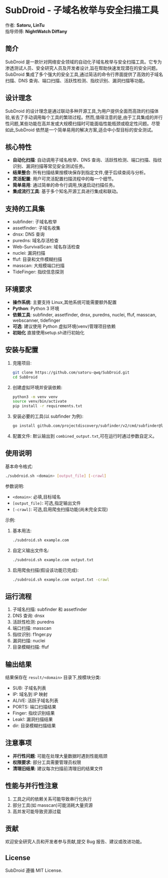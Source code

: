 # SubDroid - 子域名枚举与安全扫描工具

作者: **Satoru, LinTu**  
指导师傅: **NightWatch Diffany**

## 简介

SubDroid 是一款针对网络安全领域的自动化子域名枚举与安全扫描工具。它专为渗透测试人员、安全研究人员及开发者设计,旨在帮助快速发现潜在的安全问题。SubDroid 集成了多个强大的安全工具,通过简洁的命令行界面提供了高效的子域名扫描、DNS 查询、端口扫描、活跃性检测、指纹识别、漏洞扫描等功能。

## 设计理念

SubDroid 的设计理念是通过联动多种开源工具,为用户提供全面而高效的扫描体验,省去了手动调用每个工具的繁琐过程。然而,值得注意的是,由于工具集成的并行性问题,某些功能在高并发或大规模扫描时可能面临性能瓶颈或稳定性问题。尽管如此,SubDroid 依然是一个简单易用的解决方案,适合中小型目标的安全测试。

## 核心特性

- **自动化扫描**: 自动调用子域名枚举、DNS 查询、活跃性检测、端口扫描、指纹识别、漏洞扫描等常见安全测试任务。
- **结果整合**: 所有扫描结果按模块保存到指定文件,便于后续查阅与分析。
- **灵活配置**: 用户可灵活配置扫描流程中的每一个细节。
- **简单易用**: 通过简单的命令行调用,快速启动扫描任务。
- **集成流行工具**: 基于多个知名开源工具进行集成和联动。

## 支持的工具集

- subfinder: 子域名枚举
- assetfinder: 子域名收集
- dnsx: DNS 查询
- puredns: 域名存活检查
- Web-SurvivalScan: 域名存活检查
- nuclei: 漏洞扫描
- ffuf: 目录和文件模糊扫描
- masscan: 大规模端口扫描
- TideFinger: 指纹信息探测

## 环境要求

- **操作系统**: 主要支持 Linux,其他系统可能需要额外配置
- **Python**: Python 3 环境
- **依赖工具**: subfinder, assetfinder, dnsx, puredns, nuclei, ffuf, masscan, webscanner, tidefinger
- **可选**: 建议使用 Python 虚拟环境(venv)管理项目依赖
- **初始化** 直接使用setup.sh进行初始化

## 安装与配置

1. 克隆项目:

   ```bash
   git clone https://github.com/satoru-qwq/SubDroid.git
   cd SubDroid
   ```

2. 创建虚拟环境并安装依赖:

   ```bash
   python3 -m venv venv
   source venv/bin/activate
   pip install -r requirements.txt
   ```

3. 安装必要的工具(以 subfinder 为例):

   ```bash
   go install github.com/projectdiscovery/subfinder/v2/cmd/subfinder@latest
   ```

4. 配置文件: 默认输出到 `combined_output.txt`,可在运行时通过参数自定义。

## 使用说明

基本命令格式:

```bash
./subdroid.sh <domain> [output_file] [-crawl]
```

参数说明:

- `<domain>`: 必填,目标域名
- `[output_file]`: 可选,指定输出文件
- `[-crawl]`: 可选,启用爬虫扫描功能(尚未完全实现)

示例:

1. 基本用法:

   ```bash
   ./subdroid.sh example.com
   ```

2. 自定义输出文件名:

   ```bash
   ./subdroid.sh example.com output.txt
   ```

3. 启用爬虫扫描(假设该功能已完成):

   ```bash
   ./subdroid.sh example.com output.txt -crawl
   ```

## 运行流程

1. 子域名扫描: subfinder 和 assetfinder
2. DNS 查询: dnsx
3. 活跃性检测: puredns
4. 端口扫描: masscan
5. 指纹识别: f1nger.py
6. 漏洞扫描: nuclei
7. 目录模糊扫描: ffuf


## 输出结果


结果保存在 `result/<domain>` 目录下,按模块分类:

- SUB: 子域名列表
- IP: 域名到 IP 映射
- ALIVE: 活跃子域名列表
- PORTS: 端口扫描结果
- Finger: 指纹识别结果
- Leak!: 漏洞扫描结果
- dir: 目录模糊扫描结果

## 注意事项

- **并行性问题**: 可能在处理大量数据时遇到性能瓶颈
- **权限要求**: 部分工具需要管理员权限
- **清理旧结果**: 建议每次扫描前清理旧的结果文件

## 性能与并行性注意

1. 工具之间的依赖关系可能导致串行化执行
2. 部分工具(如 masscan)可能消耗大量资源
3. 高并发可能导致资源过载

## 贡献

欢迎安全研究人员和开发者参与贡献,提交 Bug 报告、建议或改进功能。

## License

SubDroid 遵循 MIT License.
